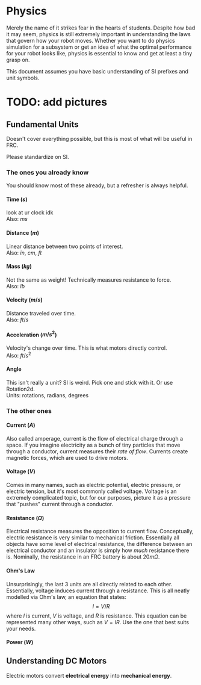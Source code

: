 # Physics

Merely the name of it strikes fear in the hearts of students. Despite how bad it may seem, 
physics is still extremely important in understanding the laws that govern how your robot moves.
Whether you want to do physics simulation for a subsystem or get an idea of what the optimal performance 
for your robot looks like, physics is essential to know and get at least a tiny grasp on. 

This document assumes you have basic understanding of SI prefixes and unit symbols.

# TODO: add pictures
## Fundamental Units
Doesn't cover everything possible, but this is most of what will be useful in FRC.

Please standardize on SI.
### The ones you already know
You should know most of these already, but a refresher is always helpful.
#### Time ($s$)
look at ur clock idk
<br>Also: $ms$
#### Distance ($m$)
Linear distance between two points of interest.
<br>Also: $in$, $cm$, $ft$
#### Mass ($kg$)
Not the same as weight! Technically measures resistance to force.
<br>Also: $lb$
#### Velocity ($m/s$)
Distance traveled over time.
<br>Also: $ft/s$
#### Acceleration ($m/s^2$)
Velocity's change over time. This is what motors directly control.
<br>Also: $ft/s^2$
#### Angle
This isn't really a unit? SI is weird. Pick one and stick with it.
Or use Rotation2d.
<br>Units: rotations, radians, degrees

### The other ones
#### Current ($A$)
Also called amperage, current is the flow of electrical charge through a space. 
If you imagine electricity as a bunch of tiny particles that move through a conductor, 
current measures their *rate of flow*. Currents create magnetic forces, which are 
used to drive motors.

#### Voltage ($V$)
Comes in many names, such as electric potential, electric pressure, or
electric tension, but it's most commonly called voltage. Voltage is an extremely
complicated topic, but for our purposes, picture it as a pressure that "pushes"
current through a conductor.

#### Resistance ($\Omega$)
Electrical resistance measures the opposition to current flow. Conceptually,
electric resistance is very similar to mechanical friction. Essentially all objects
have some level of electrical resistance, the difference between an electrical
conductor and an insulator is simply how *much* resistance there is. Nominally, the
resistance in an FRC battery is about $20 m\Omega$.

#### Ohm's Law
Unsurprisingly, the last 3 units are all directly related to each other. Essentially,
voltage induces current through a resistance. This is all neatly modelled via Ohm's law,
an equation that states:
$$I = V/R$$
where $I$ is current, $V$ is voltage, and $R$ is resistance. This equation can be represented
many other ways, such as $V = IR$. Use the one that best suits your needs.

#### Power ($W$)


## Understanding DC Motors
Electric motors convert **electrical energy** into **mechanical energy**.
